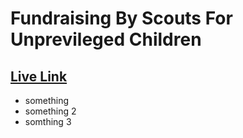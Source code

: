 # Fundraising By Scouts For Unprevileged Children
## [Live Link](https://pages.github.com/)

- something
- something 2
- somthing 3